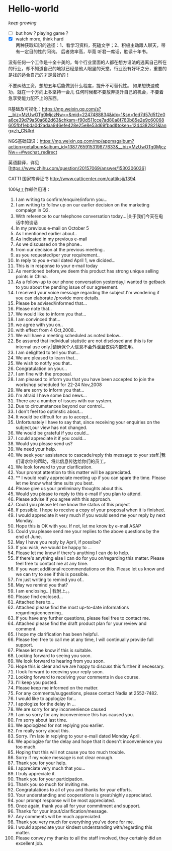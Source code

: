 # Hello-world
*keep growing*
- [ ] but how？playing game？
- [x] watch more, think hard  
两种获取知识的途径：1、看学习资料，死磕文字；2、积极主动跟人聊天，带有一定目的性的问询。
后者效率高，毕竟 听君一席话，胜读十年书。

没有任何一个工作是十全十美的，每个行业里面的人都在想方设法的逃离自己所在的行业，却不知道自己的地狱已经是他人眼里的天堂。行业没有好坏之分，重要的是找的适合自己的才是最好的！

不要纠结工资，想想五年后能做到什么程度，提升不可替代性。
如果想快速成功，就在一个方向上多坚持一会儿
任何时候都不要放弃提升自己的机会，不要着急享受能力配不上的东西。

R基础及可视化：https://mp.weixin.qq.com/s?__biz=MzUwOTg0MjczNw==&mid=2247488834&idx=1&sn=1ed7d57d512e0a6ce39d79a50a682d63&chksm=f90d511cce7ad80a8f760b85e2e9c60068605fbf1ebda0d2adaa946efe428e25e8e53d69fbad&token=1244382821&lang=zh_CN#rd

NGS基础知识：https://mp.weixin.qq.com/mp/appmsgalbum?action=getalbum&album_id=1387765915319877633&__biz=MzUwOTg0MjczNw==#wechat_redirect

英语翻译，详见[https://www.zhihu.com/question/20157069/answer/1530306036]

CATTI 国家笔译证书 http://www.catticenter.com/cattiksjj/1394

100句工作邮件用语：
1. I am writing to confirm/enquire/inform you...
2. I am writing to follow up on our earlier decision on the marketing compaign in Q2.
3. With reference to our telephone conversation today...|关于我们今天在电话中的谈话
4. In my previous e-mail on October 5
5. As I mentioned earlier about..
6. As indicated in my previous e-mail
7. As we discussed on the phone..
8. from our decision at the previous meeting..
9. as you requested/per your requirement..
10. In reply to you e-mail dated April 1, we dicided...
11. This is in response to your e-mail today
12. As mentioned before,we deem this product has strong unique selling points in China.
13. As a follow-up to our phone conversation yesterday,I wanted to getback to you about the pending issue of our agreement.
14. I received your voice message regarding the subject.I'm wondering if you can elaborate /provide more details.
15. Please be advised/informed that...
16. Please note that..
17. We would like to inform you that...
18. I am convinced that...
19. we agree with you on..
20. with effect from 4 Oct,2008..
21. We will have a meeting scheduled as noted below...
22. Be assured that individual statistic are not disclosed and this is for internal use only.|请确保个人信息不会外泄且仅供内部使用。
23. I am delighted to tell you that...
24. We are pleased to learn that...
25. We wish to notify you that..
26. Congratulation on your...
27. I am fine with the proposal.
28. I am pleased to inform you that you have been accepted to join the workshop scheduled for 22-24 Nov,2008
29. We are sorry to inform you that...
30. I'm afraid I have some bad news...
31. There are a number of issues with our system.
32. Due to circumstances beyond our control...
33. I don't feel too optimstic about...
34. It would be diffcult for us to accept...
35. Unfortunately I have to say that, since receiving your enquiries on the subject,our view has not changed.
36. We would be grateful if you could...
37. I could appreciate it if you could...
38. Would you please send us?
39. We need your help.
40. We seek your assistance to cascade/reply this message to your staff.|我们请求你的帮助，将此信息传达给你们的员工。
41. We look forward to your clarification.
42. Your prompt attention to this matter will be appreciated.
43. ** I would really appreciate meeting up if you can spare the time. Please let me know what time suits you best.
44. Please give us your preliminary thoughts about this.
45. Would you please to reply to this e-mail if you plan to attend.
46. Please advise if you agree with this approach.
47. Could you please let me know the status of this project
48. If possible. I hope to receive a copy of your proposal when it is finished.
49. I would appreciate it very much if you would send me your reply by next Monday.
50. Hope this is OK with you. If not, let me know by e-mail ASAP
51. Could you please send me your replies to the above questions by the end of June.
52. May I have you reply by April, if possibe?
53. If you wish, we would be happy to ...
54. Please let me know if there's anything I can do to help.
55. If there's anything else I can do for you on/regarding this matter. Please feel free to contact me at any time.
56. If you want additional recommendations on this. Please let us know and we can try to see if this is possible.
57. I'm just writing to remind you of..
58. May we remind you that?
59. I am enclosing...| 我附上。。
60. Please find enclosed...
61. Attached here to...
62. Attached please find the most up-to-date informations regarding/concerning..
63. If you have any further questions, please feel free to contact me.
64. Attached please find the draft product plan for your review and comment.
65. I hope my clarification has been helpful.
66. Please feel free to call me at any time, I will continually provide full support.
67. Please let me know if this is suitable.
68. Looking forward to seeing you soon.
69. We look forward to hearing from you soon.
70. Hope this is clear and we are happy to discuss this further if necessary.
71. I look forward to receving your reply soon.
72. Looking forward to receiving your comments in due course.
73. I'll keep you posted.
74. Please keep me informed on the matter.
75. For any comments/suggestions, please contact Nadia at 2552-7482.
76. I would like to applogize for...
77. I apologize for the delay in ...
78. We are sorry for any inconvenience caused
79. I am so sorry for any inconvenience this has caused you.
80. I'm sorry about last time.
81. We apologized for not replying you earlier.
82. I'm really sorry about this.
83. Sorry. I'm late in replying to your e-mail dated Monday April.
84. We apologize for the delay and hope that it doesn't inconvenience you too much.
85. Hoping that this will not cause you too much trouble.
86. Sorry if my voice message is not clear enough.
87. Thank you for your help.
88. I appreciate very much that you...
89. I truly appreciate it.
90. Thank you for your participation.
91. Thank you so much for inviting me.
92. Congratulations to all of you and thanks for your efforts.
93. Your understanding and cooperations is great/highly appreciated.
94. your prompt response will be most appreciated.
95. Once again, thank you all for your commitment and support.
96. Thanks for your input/clarification/message.
97. Any comments will be much appreciated.
98. Thank you very much for everything you've done for me.
99. I would appreciate your kindest understanding with/regarding this matter.
100. Please convey my thanks to all the staff involved, they certainly did an excellent job.






